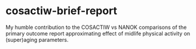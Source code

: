 # cosactiw-brief-report

My humble contribution to the COSACTIW vs NANOK comparisons of the primary outcome report approximating effect of midlife physical activity on (super)aging parameters.
